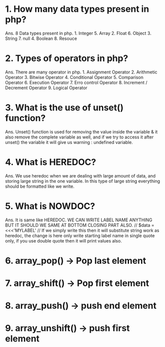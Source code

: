 # 1. How many data types present in php? 
Ans. 8 Data types present in php.
    1. Integer                               5. Array 
    2. Float                                 6. Object
    3. String                                7. null
    4. Boolean                               8. Resouce
    
# 2. Types of operators in php?
Ans. There are many operator in php.
    1. Assignment Operator
    2. Arithmetic Operator
    3. Bitwise Operator
    4. Conditional Operator
    5. Comparison Operator
    6. Execution Operator
    7. Erro control Operator
    8. Increment / Decrement Operator
    9. Logical Operator

# 3. What is the use of unset() function?
Ans. Unset() function is used for removing the value inside the variable & it also remove the complete variable as well, and if we try to access it after unset() the variable it will give us warning : undefined variable.

# 4. What is HEREDOC?
Ans. We use heredoc when we are dealing with large amount of data, and storing large string in the one variable. In this type of large string everything should be formatted like we write.

# 5. What is NOWDOC?
Ans. It is same like HEREDOC.
WE CAN WRITE LABEL NAME ANYTHING BUT IT SHOULD WE SAME AT BOTTOM CLOSING PART ALSO.
// $data = <<<'MYLABEL'   // If we simply write this then it will substitute string work as heredoc, the change is here only write starting label name in single quote only, if you use double quote then it will print values also.

# 6. array_pop() -> Pop last element
# 7. array_shift() -> Pop first element
# 8. array_push() -> push end element
# 9. array_unshift() -> push first element



